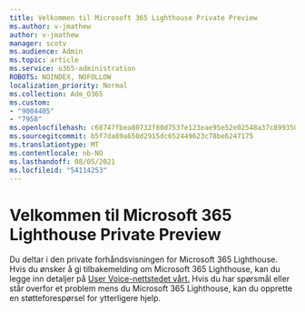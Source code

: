 ```yaml
---
title: Velkommen til Microsoft 365 Lighthouse Private Preview
ms.author: v-jmathew
author: v-jmathew
manager: scotv
ms.audience: Admin
ms.topic: article
ms.service: o365-administration
ROBOTS: NOINDEX, NOFOLLOW
localization_priority: Normal
ms.collection: Adm_O365
ms.custom:
- "9004405"
- "7958"
ms.openlocfilehash: c68747fbea80732f80d7537e123eae95e52e02548a37c899350a5d1f9f5cd53d
ms.sourcegitcommit: b5f7da89a650d2915dc652449623c78be6247175
ms.translationtype: MT
ms.contentlocale: nb-NO
ms.lasthandoff: 08/05/2021
ms.locfileid: "54114253"
---
```

# <a name="welcome-to-the-microsoft-365-lighthouse-private-preview"></a>Velkommen til Microsoft 365 Lighthouse Private Preview

Du deltar i den private forhåndsvisningen for Microsoft 365 Lighthouse. Hvis du ønsker å gi tilbakemelding om Microsoft 365 Lighthouse, kan du legge inn detaljer på [User Voice-nettstedet vårt.](https://aka.ms/M365Lighthouseuservoice) Hvis du har spørsmål eller står overfor et problem mens du Microsoft 365 Lighthouse, kan du opprette en støtteforespørsel for ytterligere hjelp.
